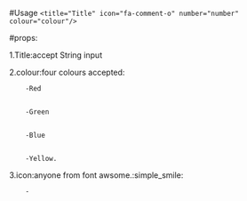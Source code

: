 #Usage
`<title="Title" icon="fa-comment-o" number="number" colour="colour"/>`


#props:



1.Title:accept String input


2.colour:four colours accepted:




        -Red
        
        
        -Green
        
        
        -Blue
        
        
        -Yellow.
        
        
3.icon:anyone from font awsome.:simple_smile:

        -

